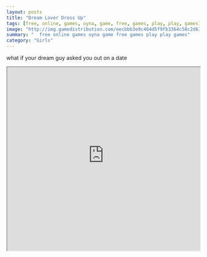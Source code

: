 ```yaml
---
layout: posts
title: "Dream Lover Dress Up"
tags: [free, online, games, oyna, game, free, games, play, play, games]
image: "http://img.gamedistribution.com/eecbbb3e9c464d5f9fb3364c58c2d63b.jpg"
summary: "  free online games oyna game free games play play games"
category: "Girls"
---
```


what if your dream guy asked you out on a date

<iframe width="100%" height="480px;" src="http://flash.gamedistribution.com?game=eecbbb3e9c464d5f9fb3364c58c2d63b"></iframe>